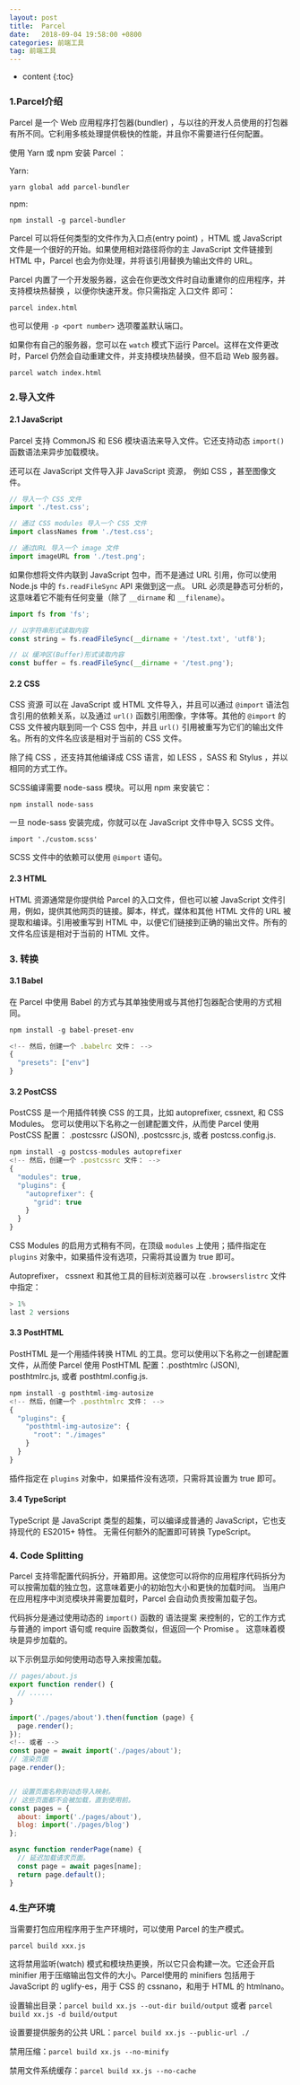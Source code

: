 ```yaml
---
layout: post
title:  Parcel
date:   2018-09-04 19:58:00 +0800
categories: 前端工具
tag: 前端工具
---
```


* content
{:toc}

### 1.Parcel介绍

Parcel 是一个 Web 应用程序打包器(bundler) ，与以往的开发人员使用的打包器有所不同。它利用多核处理提供极快的性能，并且你不需要进行任何配置。

使用 Yarn 或 npm 安装 Parcel ：

Yarn:

    yarn global add parcel-bundler

npm:

    npm install -g parcel-bundler

Parcel 可以将任何类型的文件作为入口点(entry point) ，HTML 或 JavaScript 文件是一个很好的开始。如果使用相对路径将你的主 JavaScript 文件链接到 HTML 中，Parcel 也会为你处理，并将该引用替换为输出文件的 URL。

Parcel 内置了一个开发服务器，这会在你更改文件时自动重建你的应用程序，并支持模块热替换 ，以便你快速开发。你只需指定 入口文件 即可：

    parcel index.html

也可以使用 `-p <port number>` 选项覆盖默认端口。

如果你有自己的服务器，您可以在 `watch` 模式下运行 Parcel。这样在文件更改时，Parcel 仍然会自动重建文件，并支持模块热替换，但不启动 Web 服务器。

    parcel watch index.html

### 2.导入文件

#### 2.1 JavaScript

Parcel 支持 CommonJS 和 ES6 模块语法来导入文件。它还支持动态 `import()` 函数语法来异步加载模块。

还可以在 JavaScript 文件导入非 JavaScript 资源， 例如 CSS ，甚至图像文件。

```js
// 导入一个 CSS 文件
import './test.css';

// 通过 CSS modules 导入一个 CSS 文件
import classNames from './test.css';

// 通过URL 导入一个 image 文件 
import imageURL from './test.png';
```

如果你想将文件内联到 JavaScript 包中，而不是通过 URL 引用，你可以使用 Node.js 中的 `fs.readFileSync` API 来做到这一点。 URL 必须是静态可分析的，这意味着它不能有任何变量（除了 `__dirname` 和 `__filename`）。

```js
import fs from 'fs';

// 以字符串形式读取内容 
const string = fs.readFileSync(__dirname + '/test.txt', 'utf8');

// 以 缓冲区(Buffer)形式读取内容
const buffer = fs.readFileSync(__dirname + '/test.png');
```

#### 2.2 CSS

CSS 资源 可以在 JavaScript 或 HTML 文件导入，并且可以通过 `@import` 语法包含引用的依赖关系，以及通过 `url()` 函数引用图像，字体等。其他的 `@import` 的 CSS 文件被内联到同一个 CSS 包中，并且 `url()` 引用被重写为它们的输出文件名。所有的文件名应该是相对于当前的 CSS 文件。

除了纯 CSS ，还支持其他编译成 CSS 语言，如 LESS ，SASS 和 Stylus ，并以相同的方式工作。

SCSS编译需要 node-sass 模块。可以用 npm 来安装它：

    npm install node-sass

一旦 node-sass 安装完成，你就可以在 JavaScript 文件中导入 SCSS 文件。

    import './custom.scss'

SCSS 文件中的依赖可以使用 `@import` 语句。

#### 2.3 HTML

HTML 资源通常是你提供给 Parcel 的入口文件，但也可以被 JavaScript 文件引用，例如，提供其他网页的链接。脚本，样式，媒体和其他 HTML 文件的 URL 被提取和编译。引用被重写到 HTML 中，以便它们链接到正确的输出文件。所有的文件名应该是相对于当前的 HTML 文件。

### 3. 转换

#### 3.1 Babel

在 Parcel 中使用 Babel 的方式与其单独使用或与其他打包器配合使用的方式相同。

```js
npm install -g babel-preset-env

<!-- 然后，创建一个 .babelrc 文件： -->
{
  "presets": ["env"]
}
```

#### 3.2 PostCSS

PostCSS 是一个用插件转换 CSS 的工具，比如 autoprefixer, cssnext, 和 CSS Modules。 您可以使用以下名称之一创建配置文件，从而使 Parcel 使用 PostCSS 配置： .postcssrc (JSON), .postcssrc.js, 或者 postcss.config.js.

```js
npm install -g postcss-modules autoprefixer
<!-- 然后，创建一个 .postcssrc 文件： -->
{
  "modules": true,
  "plugins": {
    "autoprefixer": {
      "grid": true
    }
  }
}
```

CSS Modules 的启用方式稍有不同，在顶级 `modules` 上使用；插件指定在 `plugins` 对象中，如果插件没有选项，只需将其设置为 true 即可。

Autoprefixer， cssnext 和其他工具的目标浏览器可以在 `.browserslistrc` 文件中指定：

```js
> 1%
last 2 versions
```

#### 3.3 PostHTML

PostHTML 是一个用插件转换 HTML 的工具。您可以使用以下名称之一创建配置文件，从而使 Parcel 使用 PostHTML 配置：.posthtmlrc (JSON), posthtmlrc.js, 或者 posthtml.config.js.

```js
npm install -g posthtml-img-autosize
<!-- 然后，创建一个 .posthtmlrc 文件： -->
{
  "plugins": {
    "posthtml-img-autosize": {
      "root": "./images"
    }
  }
}
```

插件指定在 `plugins` 对象中，如果插件没有选项，只需将其设置为 true 即可。

#### 3.4 TypeScript

TypeScript 是 JavaScript 类型的超集，可以编译成普通的 JavaScript，它也支持现代的 ES2015+ 特性。 无需任何额外的配置即可转换 TypeScript。

### 4. Code Splitting

Parcel 支持零配置代码拆分，开箱即用。这使您可以将你的应用程序代码拆分为可以按需加载的独立包，这意味着更小的初始包大小和更快的加载时间。 当用户在应用程序中浏览模块并需要加载时，Parcel 会自动负责按需加载子包。

代码拆分是通过使用动态的 `import()` 函数的 语法提案 来控制的，它的工作方式与普通的 import 语句或 require 函数类似，但返回一个 Promise 。 这意味着模块是异步加载的。

以下示例显示如何使用动态导入来按需加载。

```js
// pages/about.js
export function render() {
  // ......
}

import('./pages/about').then(function (page) {
  page.render();
});
<!-- 或者 -->
const page = await import('./pages/about');
// 渲染页面
page.render();


// 设置页面名称到动态导入映射。
// 这些页面都不会被加载，直到使用前。
const pages = {
  about: import('./pages/about'),
  blog: import('./pages/blog')
};

async function renderPage(name) {
  // 延迟加载请求页面。
  const page = await pages[name];
  return page.default();
}
```

### 4.生产环境

当需要打包应用程序用于生产环境时，可以使用 Parcel 的生产模式。

    parcel build xxx.js

这将禁用监听(watch) 模式和模块热更换，所以它只会构建一次。它还会开启 minifier 用于压缩输出包文件的大小。Parcel使用的 minifiers 包括用于 JavaScript 的 uglify-es，用于 CSS 的 cssnano，和用于 HTML 的 htmlnano。

设置输出目录：`parcel build xx.js --out-dir build/output` 或者 `parcel build xx.js -d build/output`

设置要提供服务的公共 URL：`parcel build xx.js --public-url ./`

禁用压缩：`parcel build xx.js --no-minify`

禁用文件系统缓存：`parcel build xx.js --no-cache`